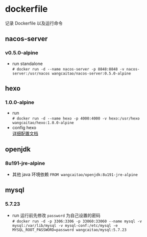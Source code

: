 # dockerfile

记录 Dockerfile 以及运行命令

## nacos-server

### v0.5.0-alpine

* run standalone  
  `# docker run -d --name nacos-server -p 8848:8848 -v nacos-server:/usr/nacos wangcaitao/nacos-server:0.5.0-alpine`

## hexo

### 1.0.0-alpine

* run  
  `# docker run -d --name hexo -p 4000:4000 -v hexo:/usr/hexo wangcaitao/hexo:1.0.0-alpine`
* config hexo  
  [详细配置文档](http://wangcaitao.cn/hexo/docker/start/)

## openjdk

### 8u191-jre-alpine

* 其他 java 环境依赖 `FROM wangcaitao/openjdk:8u191-jre-alpine`

## mysql

### 5.7.23

* run 运行前先修改 `password` 为自己设置的密码  
  `# docker run -d -p 3306:3306 -p 33060:33060 --name mysql -v mysql:/var/lib/mysql -v mysql-conf:/etc/mysql -e MYSQL_ROOT_PASSWORD=password wangcaitao/mysql:5.7.23`